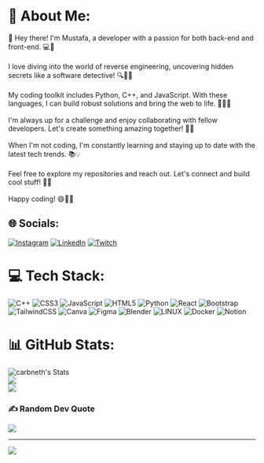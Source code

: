 # 💫 About Me:
👋 Hey there! I'm Mustafa, a developer with a passion for both back-end and front-end. 💻🚀<br><br>I love diving into the world of reverse engineering, uncovering hidden secrets like a software detective! 🔍🕵️‍♂️<br><br>My coding toolkit includes Python, C++, and JavaScript. With these languages, I can build robust solutions and bring the web to life. 🐍🔨✨<br><br>I'm always up for a challenge and enjoy collaborating with fellow developers. Let's create something amazing together! 🤝💫<br><br>When I'm not coding, I'm constantly learning and staying up to date with the latest tech trends. 📚💡<br><br>Feel free to explore my repositories and reach out. Let's connect and build cool stuff! 🌟🚀<br><br>Happy coding! 😄👨‍💻


## 🌐 Socials:
[![Instagram](https://img.shields.io/badge/Instagram-%23E4405F.svg?logo=Instagram&logoColor=white)](https://instagram.com/princemutlu) [![LinkedIn](https://img.shields.io/badge/LinkedIn-%230077B5.svg?logo=linkedin&logoColor=white)](https://linkedin.com/in/themustafamutlu) [![Twitch](https://img.shields.io/badge/Twitch-%239146FF.svg?logo=Twitch&logoColor=white)](https://twitch.tv/carbneth) 

# 💻 Tech Stack:
![C++](https://img.shields.io/badge/c++-%2300599C.svg?style=for-the-badge&logo=c%2B%2B&logoColor=white) ![CSS3](https://img.shields.io/badge/css3-%231572B6.svg?style=for-the-badge&logo=css3&logoColor=white) ![JavaScript](https://img.shields.io/badge/javascript-%23323330.svg?style=for-the-badge&logo=javascript&logoColor=%23F7DF1E) ![HTML5](https://img.shields.io/badge/html5-%23E34F26.svg?style=for-the-badge&logo=html5&logoColor=white) ![Python](https://img.shields.io/badge/python-3670A0?style=for-the-badge&logo=python&logoColor=ffdd54) ![React](https://img.shields.io/badge/react-%2320232a.svg?style=for-the-badge&logo=react&logoColor=%2361DAFB) ![Bootstrap](https://img.shields.io/badge/bootstrap-%23563D7C.svg?style=for-the-badge&logo=bootstrap&logoColor=white) ![TailwindCSS](https://img.shields.io/badge/tailwindcss-%2338B2AC.svg?style=for-the-badge&logo=tailwind-css&logoColor=white) ![Canva](https://img.shields.io/badge/Canva-%2300C4CC.svg?style=for-the-badge&logo=Canva&logoColor=white) 	![Figma](https://img.shields.io/badge/figma-%23F24E1E.svg?style=for-the-badge&logo=figma&logoColor=white) ![Blender](https://img.shields.io/badge/blender-%23F5792A.svg?style=for-the-badge&logo=blender&logoColor=white) ![LINUX](https://img.shields.io/badge/Linux-FCC624?style=for-the-badge&logo=linux&logoColor=black) ![Docker](https://img.shields.io/badge/docker-%230db7ed.svg?style=for-the-badge&logo=docker&logoColor=white) ![Notion](https://img.shields.io/badge/Notion-%23000000.svg?style=for-the-badge&logo=notion&logoColor=white)
# 📊 GitHub Stats:
![carbneth's Stats](https://github-readme-stats.vercel.app/api?username=carbneth&theme=vue-dark&show_icons=true&hide_border=true&count_private=true)<br/>
![](https://github-readme-streak-stats.herokuapp.com/?user=carbneth&theme=dark&hide_border=true)<br/>
![](https://github-readme-stats.vercel.app/api/top-langs/?username=carbneth&theme=dark&hide_border=true&include_all_commits=true&count_private=false&layout=compact)

### ✍️ Random Dev Quote
![](https://quotes-github-readme.vercel.app/api?type=horizontal&theme=dark)

---
[![](https://visitcount.itsvg.in/api?id=carbneth&icon=2&color=12)](https://visitcount.itsvg.in)

<!-- Proudly created with GPRM ( https://gprm.itsvg.in ) -->
